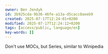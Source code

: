 ```yaml
---
owner: Ben Jendyk
id: 3b925cda-9b36-46fe-a13a-d5cacc8aeeb9
created: 2025-07-17T12:24:01+0200
modified: 2025-07-17T12:24:12+0200
tags: [access/public, language/en]
key-words: []
---
```


Don't use MOCs, but Series, similar to Winipedia 